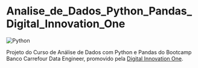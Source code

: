 # Analise_de_Dados_Python_Pandas_Digital_Innovation_One
![Python](https://img.icons8.com/dusk/2x/python.png)

Projeto do Curso de Análise de Dados com Python e Pandas do Bootcamp Banco Carrefour Data Engineer, promovido pela [Digital Innovation One](https://web.digitalinnovation.one/home).
